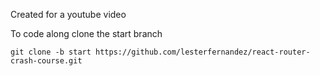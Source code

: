 Created for a youtube video

To code along clone the start branch

`git clone -b start https://github.com/lesterfernandez/react-router-crash-course.git`
